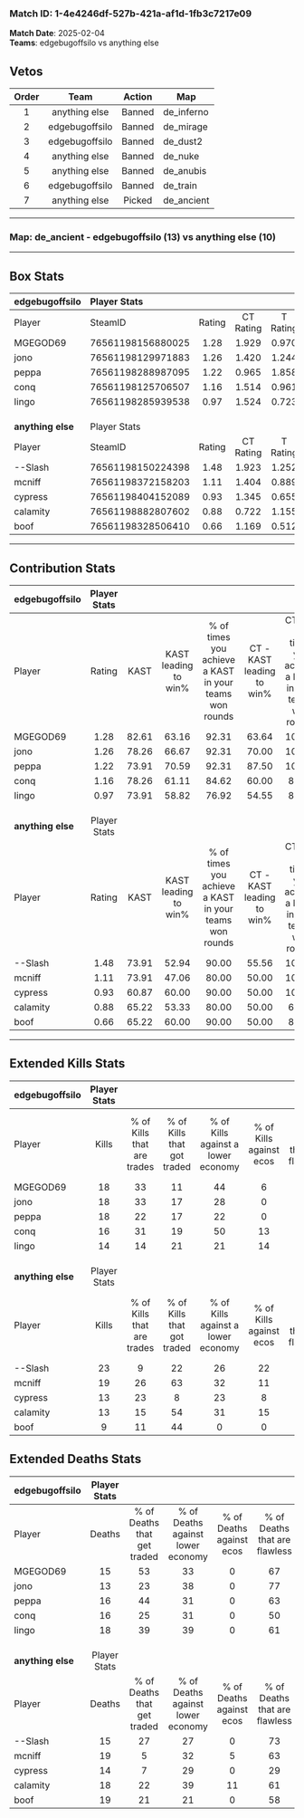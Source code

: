### Match ID: 1-4e4246df-527b-421a-af1d-1fb3c7217e09  
**Match Date**: 2025-02-04  
**Teams**: edgebugoffsilo vs anything else  

## Vetos  

| Order | Team | Action | Map |
| :---: | :--: | :----: | --- |
| 1 | anything else | Banned | de_inferno |
| 2 | edgebugoffsilo | Banned | de_mirage |
| 3 | edgebugoffsilo | Banned | de_dust2 |
| 4 | anything else | Banned | de_nuke |
| 5 | anything else | Banned | de_anubis |
| 6 | edgebugoffsilo | Banned | de_train |
| 7 | anything else | Picked | de_ancient |

---  

### **Map**: de_ancient - edgebugoffsilo (13) vs anything else (10)  
---  

## Box Stats  

| **edgebugoffsilo** | Player Stats      |        |           |          |       |       |       |         |        |      |     |
| :- | :- | :-: | :-: | :-: | :-: | :-: | :-: | :-: | :-: | :-: | :-: |
| Player             | SteamID           | Rating | CT Rating | T Rating | KAST  |  ADR  | Kills | Assists | Deaths | K/D  | HS% |
| MGEGOD69           | 76561198156880025 |  1.28  |   1.929   |  0.970   | 82.61 | 82.9  |  18   |    4    |   15   | 1.20 | 27  |
| jono               | 76561198129971883 |  1.26  |   1.420   |  1.244   | 78.26 | 71.8  |  18   |    4    |   13   | 1.38 | 50  |
| peppa              | 76561198288987095 |  1.22  |   0.965   |  1.858   | 73.91 | 86.2  |  18   |    9    |   16   | 1.13 | 72  |
| conq               | 76561198125706507 |  1.16  |   1.514   |  0.961   | 78.26 | 83.6  |  16   |    6    |   16   | 1.00 | 50  |
| Iingo              | 76561198285939538 |  0.97  |   1.524   |  0.723   | 73.91 | 68.0  |  14   |    9    |   18   | 0.78 | 64  |
|                    |                   |        |           |          |       |       |       |         |        |      |     |
|                    |                   |        |           |          |       |       |       |         |        |      |     |
|                    |                   |        |           |          |       |       |       |         |        |      |     |
| **anything else**  | Player Stats      |        |           |          |       |       |       |         |        |      |     |
| Player             | SteamID           | Rating | CT Rating | T Rating | KAST  |  ADR  | Kills | Assists | Deaths | K/D  | HS% |
| --Slash            | 76561198150224398 |  1.48  |   1.923   |  1.252   | 73.91 | 106.3 |  23   |    5    |   15   | 1.53 | 34  |
| mcniff             | 76561198372158203 |  1.11  |   1.404   |  0.889   | 73.91 | 68.4  |  19   |    4    |   19   | 1.00 | 42  |
| cypress            | 76561198404152089 |  0.93  |   1.345   |  0.655   | 60.87 | 73.2  |  13   |    6    |   14   | 0.93 | 30  |
| calamity           | 76561198882807602 |  0.88  |   0.722   |  1.155   | 65.22 | 76.0  |  13   |    6    |   18   | 0.72 | 53  |
| boof               | 76561198328506410 |  0.66  |   1.169   |  0.512   | 65.22 | 59.4  |   9   |    7    |   19   | 0.47 | 77  |
---  

## Contribution Stats  

| **edgebugoffsilo** | Player Stats |       |                      |                                                        |                           |                                                             |                          |                                                            |
| :- | :-: | :-: | :-: | :-: | :-: | :-: | :-: | :-: |
| Player             |    Rating    | KAST  | KAST leading to win% | % of times you achieve a KAST in your teams won rounds | CT - KAST leading to win% | CT - % of times you achieve a KAST in your teams won rounds | T - KAST leading to win% | T - % of times you achieve a KAST in your teams won rounds |
| MGEGOD69           |     1.28     | 82.61 |        63.16         |                         92.31                          |           63.64           |                           100.00                            |          62.50           |                           83.33                            |
| jono               |     1.26     | 78.26 |        66.67         |                         92.31                          |           70.00           |                           100.00                            |          62.50           |                           83.33                            |
| peppa              |     1.22     | 73.91 |        70.59         |                         92.31                          |           87.50           |                           100.00                            |          55.56           |                           83.33                            |
| conq               |     1.16     | 78.26 |        61.11         |                         84.62                          |           60.00           |                            85.71                            |          62.50           |                           83.33                            |
| Iingo              |     0.97     | 73.91 |        58.82         |                         76.92                          |           54.55           |                            85.71                            |          66.67           |                           66.67                            |
|                    |              |       |                      |                                                        |                           |                                                             |                          |                                                            |
|                    |              |       |                      |                                                        |                           |                                                             |                          |                                                            |
|                    |              |       |                      |                                                        |                           |                                                             |                          |                                                            |
| **anything else**  | Player Stats |       |                      |                                                        |                           |                                                             |                          |                                                            |
| Player             |    Rating    | KAST  | KAST leading to win% | % of times you achieve a KAST in your teams won rounds | CT - KAST leading to win% | CT - % of times you achieve a KAST in your teams won rounds | T - KAST leading to win% | T - % of times you achieve a KAST in your teams won rounds |
| --Slash            |     1.48     | 73.91 |        52.94         |                         90.00                          |           55.56           |                           100.00                            |          50.00           |                           80.00                            |
| mcniff             |     1.11     | 73.91 |        47.06         |                         80.00                          |           50.00           |                           100.00                            |          42.86           |                           60.00                            |
| cypress            |     0.93     | 60.87 |        60.00         |                         90.00                          |           50.00           |                           100.00                            |          80.00           |                           80.00                            |
| calamity           |     0.88     | 65.22 |        53.33         |                         80.00                          |           50.00           |                            60.00                            |          55.56           |                           100.00                           |
| boof               |     0.66     | 65.22 |        60.00         |                         90.00                          |           50.00           |                            80.00                            |          71.43           |                           100.00                           |
---  

## Extended Kills Stats  

| **edgebugoffsilo** | Player Stats |                            |                            |                                    |                         |                              |                                 |                                       |                    |           |
| :- | :-: | :-: | :-: | :-: | :-: | :-: | :-: | :-: | :-: | :-: |
| Player             |    Kills     | % of Kills that are trades | % of Kills that got traded | % of Kills against a lower economy | % of Kills against ecos | % of Kills that are flawless | % of Kills that are close duels | % of Kills that are assisted by flash | Pistol Round Kills | AWP Kills |
| MGEGOD69           |      18      |             33             |             11             |                 44                 |            6            |              61              |                6                |                   6                   |         0          |     4     |
| jono               |      18      |             33             |             17             |                 28                 |            0            |              56              |               11                |                   0                   |         0          |     0     |
| peppa              |      18      |             22             |             17             |                 22                 |            0            |              56              |               17                |                   6                   |         1          |     0     |
| conq               |      16      |             31             |             19             |                 50                 |           13            |              50              |               13                |                   0                   |         2          |     0     |
| Iingo              |      14      |             14             |             21             |                 21                 |           14            |              57              |                0                |                   7                   |         4          |     0     |
|                    |              |                            |                            |                                    |                         |                              |                                 |                                       |                    |           |
|                    |              |                            |                            |                                    |                         |                              |                                 |                                       |                    |           |
|                    |              |                            |                            |                                    |                         |                              |                                 |                                       |                    |           |
| **anything else**  | Player Stats |                            |                            |                                    |                         |                              |                                 |                                       |                    |           |
| Player             |    Kills     | % of Kills that are trades | % of Kills that got traded | % of Kills against a lower economy | % of Kills against ecos | % of Kills that are flawless | % of Kills that are close duels | % of Kills that are assisted by flash | Pistol Round Kills | AWP Kills |
| --Slash            |      23      |             9              |             22             |                 26                 |           22            |              61              |                9                |                  13                   |         2          |     1     |
| mcniff             |      19      |             26             |             63             |                 32                 |           11            |              58              |               11                |                   5                   |         6          |     0     |
| cypress            |      13      |             23             |             8              |                 23                 |            8            |              62              |                0                |                   0                   |         1          |     0     |
| calamity           |      13      |             15             |             54             |                 31                 |           15            |              69              |                0                |                   0                   |         1          |     0     |
| boof               |      9       |             11             |             44             |                 0                  |            0            |              89              |                0                |                   0                   |         0          |     0     |
## Extended Deaths Stats  

| **edgebugoffsilo** | Player Stats |                             |                                   |                          |                               |                            |                           |               |
| :- | :-: | :-: | :-: | :-: | :-: | :-: | :-: | :-: |
| Player             |    Deaths    | % of Deaths that get traded | % of Deaths against lower economy | % of Deaths against ecos | % of Deaths that are flawless | % of Deaths that are close | % of Deaths while blinded | Deaths to AWP |
| MGEGOD69           |      15      |             53              |                33                 |            0             |              67               |             13             |             7             |       0       |
| jono               |      13      |             23              |                38                 |            0             |              77               |             0              |             8             |       0       |
| peppa              |      16      |             44              |                31                 |            0             |              63               |             6              |             0             |       0       |
| conq               |      16      |             25              |                31                 |            0             |              50               |             6              |             0             |       0       |
| Iingo              |      18      |             39              |                39                 |            0             |              61               |             0              |            11             |       1       |
|                    |              |                             |                                   |                          |                               |                            |                           |               |
|                    |              |                             |                                   |                          |                               |                            |                           |               |
|                    |              |                             |                                   |                          |                               |                            |                           |               |
| **anything else**  | Player Stats |                             |                                   |                          |                               |                            |                           |               |
| Player             |    Deaths    | % of Deaths that get traded | % of Deaths against lower economy | % of Deaths against ecos | % of Deaths that are flawless | % of Deaths that are close | % of Deaths while blinded | Deaths to AWP |
| --Slash            |      15      |             27              |                27                 |            0             |              73               |             0              |            13             |       0       |
| mcniff             |      19      |              5              |                32                 |            5             |              63               |             5              |             0             |       2       |
| cypress            |      14      |              7              |                29                 |            0             |              29               |             14             |             7             |       0       |
| calamity           |      18      |             22              |                39                 |            11            |              61               |             11             |             0             |       1       |
| boof               |      19      |             21              |                21                 |            0             |              58               |             16             |             0             |       1       |
